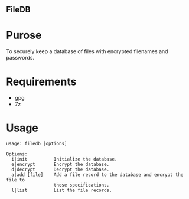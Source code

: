 ## FileDB

# Purose

To securely keep a database of files with encrypted filenames and passwords.

# Requirements

* gpg
* 7z

# Usage

    usage: filedb [options]
    
    Options:
      i|init          Initialize the database.
      e|encrypt       Encrypt the database.
      d|decrypt       Decrypt the database.
      a|add [file]    Add a file record to the database and encrypt the file to
                      those specifications.
      l|list          List the file records.
